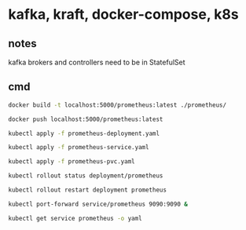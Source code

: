 # kafka, kraft, docker-compose, k8s

## notes

kafka brokers and controllers need to be in StatefulSet

## cmd

```sh
docker build -t localhost:5000/prometheus:latest ./prometheus/
```

```sh
docker push localhost:5000/prometheus:latest
```

```sh
kubectl apply -f prometheus-deployment.yaml
```

```sh
kubectl apply -f prometheus-service.yaml
```

```sh
kubectl apply -f prometheus-pvc.yaml
```

```sh
kubectl rollout status deployment/prometheus
```

```sh
kubectl rollout restart deployment prometheus
```

```sh
kubectl port-forward service/prometheus 9090:9090 &
```

```sh
kubectl get service prometheus -o yaml
```
